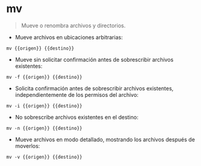 # mv

> Mueve o renombra archivos y directorios.

- Mueve archivos en ubicaciones arbitrarias:

`mv {{origen}} {{destino}}`

- Mueve sin solicitar confirmación antes de sobrescribir archivos existentes:

`mv -f {{origen}} {{destino}}`

- Solicita confirmación antes de sobrescribir archivos existentes, independientemente de los permisos del archivo:

`mv -i {{origen}} {{destino}}`

- No sobrescribe archivos existentes en el destino:

`mv -n {{origen}} {{destino}}`

- Mueve archivos en modo detallado, mostrando los archivos después de moverlos:

`mv -v {{origen}} {{destino}}`
